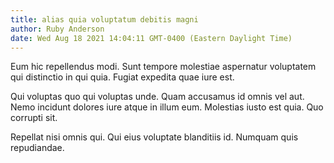 ```yaml
---
title: alias quia voluptatum debitis magni
author: Ruby Anderson
date: Wed Aug 18 2021 14:04:11 GMT-0400 (Eastern Daylight Time)
---
```

Eum hic repellendus modi. Sunt tempore molestiae aspernatur voluptatem qui distinctio in qui quia. Fugiat expedita quae iure est.

 Qui voluptas quo qui voluptas unde. Quam accusamus id omnis vel aut. Nemo incidunt dolores iure atque in illum eum. Molestias iusto est quia. Quo corrupti sit.

 Repellat nisi omnis qui. Qui eius voluptate blanditiis id. Numquam quis repudiandae.